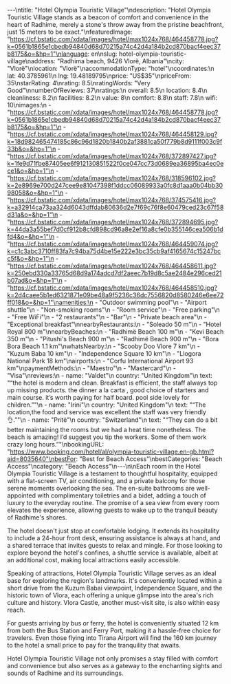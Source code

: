 ---\ntitle: "Hotel Olympia Touristic Village"\ndescription: "Hotel Olympia Touristic Village stands as a beacon of comfort and convenience in the heart of Radhime, merely a stone's throw away from the pristine beachfront, just 15 meters to be exact."\nfeaturedImage: "https://cf.bstatic.com/xdata/images/hotel/max1024x768/464458778.jpg?k=0561b1865e1cbedb94840d68d70215a74c42d4a184b2cd870bacf4eec37b8175&o=&hp=1"\nlanguage: en\nslug: hotel-olympia-touristic-village\naddress: "Radhima beach, 9426 Vlorë, Albania"\ncity: "Vlorë"\nlocation: "Vlorë"\naccommodationType: "hotel"\ncoordinates:\n  lat: 40.3785961\n  lng: 19.48189795\nprice: "US$35"\npriceFrom: 35\nstarRating: 4\nrating: 8.5\nratingWords: "Very Good"\nnumberOfReviews: 37\nratings:\n  overall: 8.5\n  location: 8.4\n  cleanliness: 8.2\n  facilities: 8.2\n  value: 8\n  comfort: 8.8\n  staff: 7.8\n  wifi: 10\nimages:\n  - "https://cf.bstatic.com/xdata/images/hotel/max1024x768/464458778.jpg?k=0561b1865e1cbedb94840d68d70215a74c42d4a184b2cd870bacf4eec37b8175&o=&hp=1"\n  - "https://cf.bstatic.com/xdata/images/hotel/max1024x768/464458129.jpg?k=18d982465474185c86c96d1820b1840b2af3881ca50f779b8d9111f003c9f33b&o=&hp=1"\n  - "https://cf.bstatic.com/xdata/images/hotel/max1024x768/372897427.jpg?k=1fe9d71fbe87405ee6f912130851522f0ce047cc73d0689ea36895ba4ec0ece1&o=&hp=1"\n  - "https://cf.bstatic.com/xdata/images/hotel/max1024x768/318596102.jpg?k=2e8969e700d247cee9e81047398f1ddcc06089933a0fc8d1aaa0b04bb3098058&o=&hp=1"\n  - "https://cf.bstatic.com/xdata/images/hotel/max1024x768/374575416.jpg?k=a32914ca73aa324d6043dffdab80636d2e7f69c76f8e60479ced23c67f58d31a&o=&hp=1"\n  - "https://cf.bstatic.com/xdata/images/hotel/max1024x768/372894695.jpg?k=44da3a55bef7d0cf912b8cfd898cd96a8e2ef16a8cfe0b355146cea506b1dfd4&o=&hp=1"\n  - "https://cf.bstatic.com/xdata/images/hotel/max1024x768/464459074.jpg?k=c1c3abc3710ff83fa7c94ba75d4be15e222e3bc35cb9af4165674c15247bcc5f&o=&hp=1"\n  - "https://cf.bstatic.com/xdata/images/hotel/max1024x768/464458611.jpg?k=250ebd330a33765d68d9a174adcd7df2aeec7b19d8c5ae2484e296ced21b07ad&o=&hp=1"\n  - "https://cf.bstatic.com/xdata/images/hotel/max1024x768/464458510.jpg?k=2d4caee5b1ed6321871e09be48a9f5236c36dc7556820d8580246e6ee72ff018&o=&hp=1"\namenities:\n  - "Outdoor swimming pool"\n  - "Airport shuttle"\n  - "Non-smoking rooms"\n  - "Room service"\n  - "Free parking"\n  - "Free WiFi"\n  - "2 restaurants"\n  - "Bar"\n  - "Private beach area"\n  - "Exceptional breakfast"\nnearbyRestaurants:\n  - "Soleado 50 m"\n  - "Hotel Royal 800 m"\nnearbyBeaches:\n  - "Radhimë Beach 100 m"\n  - "Kevi Beach 350 m"\n  - "Pitushi's Beach 900 m"\n  - "Radhimë Beach 900 m"\n  - "Bora Bora Beach 1.1 km"\nwhatsNearby:\n  - "Scooby Doo Vlore 7 km"\n  - "Kuzum Baba 10 km"\n  - "Independence Square 10 km"\n  - "Llogora National Park 18 km"\nairports:\n  - "Corfu International Airport 93 km"\npaymentMethods:\n  - "Maestro"\n  - "Mastercard"\n  - "Visa"\nreviews:\n  - name: "Valdet"\n    country: "United Kingdom"\n    text: "“the hotel is modern and clean. Breakfast is efficient, the staff always top up missing products. the dinner a la carta , good choice of starters and main course. it’s worth paying for half board. pool side lovely for children.”"\n  - name: "Irini"\n    country: "United Kingdom"\n    text: "“The location,the food and service was excellent.the staff was very friendly 👌.”"\n  - name: "Pritë"\n    country: "Switzerland"\n    text: "“They can do a bit better maintaining the rooms but we had a heat time nonetheless. The beach is amazing! I’d suggest you tip the workers. Some of them work crazy long hours.”"\nbookingURL: "https://www.booking.com/hotel/al/olympia-touristic-village.en-gb.html?aid=8035640"\nbestFor: "Best for Beach Access"\nbestCategories: "Beach Access"\ncategory: "Beach Access"\n---\n\nEach room in the Hotel Olympia Touristic Village is a testament to thoughtful hospitality, equipped with a flat-screen TV, air conditioning, and a private balcony for those serene moments overlooking the sea. The en-suite bathrooms are well-appointed with complimentary toiletries and a bidet, adding a touch of luxury to the everyday routine. The promise of a sea view from every room elevates the experience, allowing guests to wake up to the tranquil beauty of Radhime's shores.

The hotel doesn't just stop at comfortable lodging. It extends its hospitality to include a 24-hour front desk, ensuring assistance is always at hand, and a shared terrace that invites guests to relax and mingle. For those looking to explore beyond the hotel's confines, a shuttle service is available, albeit at an additional cost, making local attractions easily accessible.

Speaking of attractions, Hotel Olympia Touristic Village serves as an ideal base for exploring the region's landmarks. It's conveniently located within a short drive from the Kuzum Babai viewpoint, Independence Square, and the historic town of Vlora, each offering a unique glimpse into the area's rich culture and history. Vlora Castle, another must-visit site, is also within easy reach.

For guests arriving by bus or ferry, the hotel is conveniently situated 12 km from both the Bus Station and Ferry Port, making it a hassle-free choice for travelers. Even those flying into Tirana Airport will find the 160 km journey to the hotel a small price to pay for the tranquility that awaits.

Hotel Olympia Touristic Village not only promises a stay filled with comfort and convenience but also serves as a gateway to the enchanting sights and sounds of Radhime and its surroundings.